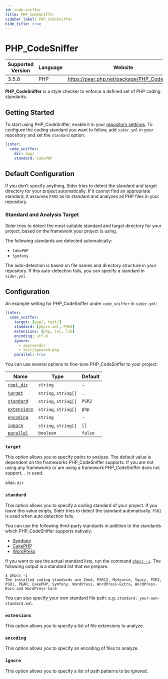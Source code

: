 ```yaml
---
id: code-sniffer
title: PHP_CodeSniffer
sidebar_label: PHP_CodeSniffer
hide_title: true
---
```


# PHP_CodeSniffer

| Supported Version | Language | Website                                      |
| ----------------- | -------- | -------------------------------------------- |
| 3.5.8             | PHP      | https://pear.php.net/package/PHP_CodeSniffer |

**PHP_CodeSniffer** is a style checker to enforce a defined set of PHP coding standards.

## Getting Started

To start using PHP_CodeSniffer, enable it in your [repository settings](../../getting-started/repository-settings.md).
To configure the coding standard you want to follow, add `sider.yml` in your repository and set the `standard` option:

```yaml
linter:
  code_sniffer:
    dir: app/
    standard: CakePHP
```

## Default Configuration

If you don't specify anything, Sider tries to detect the standard and target directory for your project automatically.
If it cannot find an appropriate standard, it assumes `PSR2` as its standard and analyzes all PHP files in your repository.

### Standard and Analysis Target

Sider tries to detect the most suitable standard and target directory for your project,
based on the framework your project is using.

The following standards are detected automatically:

- `CakePHP`
- `Symfony`

The auto-detection is based on file names and directory structure in your repository.
If this auto-detection fails, you can specify a standard in `sider.yml`.

## Configuration

An example setting for PHP_CodeSniffer under `code_sniffer` in `sider.yml`:

```yaml
linter:
  code_sniffer:
    target: [app/, test/]
    standard: [phpcs.xml, PSR2]
    extensions: [php, inc, lib]
    encoding: utf-8
    ignore:
      - app/vendor
      - test/ignored.php
    parallel: true
```

You can use several options to fine-tune PHP_CodeSniffer to your project:

| Name                                                                                  | Type                 | Default |
| ------------------------------------------------------------------------------------- | -------------------- | ------- |
| [`root_dir`](../../getting-started/custom-configuration.md#linteranalyzer_idroot_dir) | `string`             | -       |
| [`target`](#target)                                                                   | `string`, `string[]` | `.`     |
| [`standard`](#standard)                                                               | `string`, `string[]` | `PSR2`  |
| [`extensions`](#extensions)                                                           | `string`, `string[]` | `php`   |
| [`encoding`](#encoding)                                                               | `string`             | -       |
| [`ignore`](#ignore)                                                                   | `string`, `string[]` | `[]`    |
| [`parallel`](#parallel)                                                               | `boolean`            | `false` |

### `target`

This option allows you to specify paths to analyze. The default value is dependent on the frameworks PHP_CodeSniffer supports.
If you are not using any frameworks or are using a framework PHP_CodeSniffer does not support, `.` is used.

alias: `dir`

### `standard`

This option allows you to specify a coding standard of your project. If you leave this value empty, Sider tries to detect the standard automatically.
`PSR2` is used when auto detection fails.

You can use the following third-party standards in addition to the standards which PHP_CodeSniffer supports natively:

- [Symfony](https://github.com/djoos/Symfony-coding-standard)
- [CakePHP](https://github.com/cakephp/cakephp-codesniffer)
- [WordPress](https://github.com/WordPress/WordPress-Coding-Standards)

If you want to see the actual standard lists, run the command [`phpcs -i`](https://github.com/squizlabs/PHP_CodeSniffer/wiki/Usage#printing-a-list-of-installed-coding-standards).
The following output is a standard list that we prepare.

```console
$ phpcs -i
The installed coding standards are Zend, PSR12, MySource, Squiz, PSR2, PSR1, PEAR, CakePHP, Symfony, WordPress, WordPress-Extra, WordPress-Docs and WordPress-Core
```

You can also specify your own standard file path: e.g. `standard: your-own-standard.xml`.

### `extensions`

This option allows you to specify a list of file extensions to analyze.

### `encoding`

This option allows you to specify an encoding of files to analyze.

### `ignore`

This option allows you to specify a list of path patterns to be ignored.

